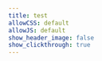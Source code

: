 ```yaml
---
title: test
allowCSS: default
allowJS: default
show_header_image: false
show_clickthrough: true
---
```


